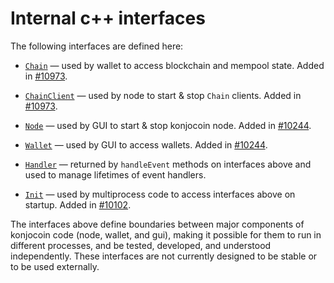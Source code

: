 # Internal c++ interfaces

The following interfaces are defined here:

* [`Chain`](chain.h) — used by wallet to access blockchain and mempool state. Added in [#10973](https://github.com/konjocoin/konjocoin/pull/10973).

* [`ChainClient`](chain.h) — used by node to start & stop `Chain` clients. Added in [#10973](https://github.com/konjocoin/konjocoin/pull/10973).

* [`Node`](node.h) — used by GUI to start & stop konjocoin node. Added in [#10244](https://github.com/konjocoin/konjocoin/pull/10244).

* [`Wallet`](wallet.h) — used by GUI to access wallets. Added in [#10244](https://github.com/konjocoin/konjocoin/pull/10244).

* [`Handler`](handler.h) — returned by `handleEvent` methods on interfaces above and used to manage lifetimes of event handlers.

* [`Init`](init.h) — used by multiprocess code to access interfaces above on startup. Added in [#10102](https://github.com/konjocoin/konjocoin/pull/10102).

The interfaces above define boundaries between major components of konjocoin code (node, wallet, and gui), making it possible for them to run in different processes, and be tested, developed, and understood independently. These interfaces are not currently designed to be stable or to be used externally.
